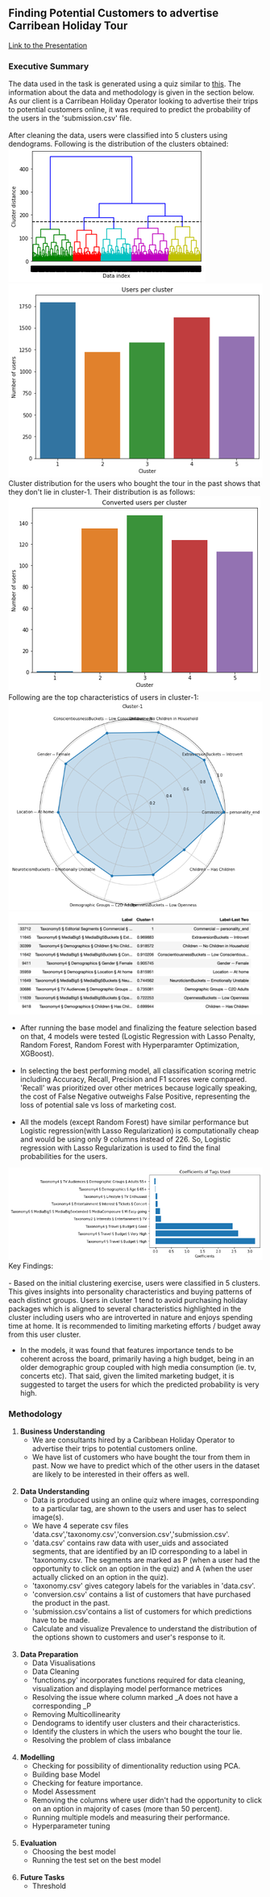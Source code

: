 ## Finding Potential Customers to advertise Carribean Holiday Tour
[Link to the Presentation](https://docs.google.com/presentation/d/1ukhAwtUhIT5t6aW-20PqQZkMVJR7VGjkqZSj5Iak8Gk/edit?usp=sharing)

### Executive Summary
The data used in the task is generated using a quiz similar to [this](http://you.visualdna.com/quiz/whoami#/quiz). The information about the data and methodology is given in the section below. As our client is a Carribean Holiday Operator looking to advertise their trips to potential customers online, it was required to predict the probability of the users in the 'submission.csv' file. 
<br><br>
After cleaning the data, users were classified into 5 clusters using dendograms. Following is the distribution of the clusters obtained:
<img src="images/dendo.png">
<img src="images/cluster-1.png">
Cluster distribution for the users who bought the tour in the past shows that they don't lie in cluster-1. Their distribution is as follows:
<img src="images/cluster_cust.png">
Following are the top characteristics of users in cluster-1:
<img src="images/spider-1.png">
<img src="images/spider-2.png">
- After running the base model and finalizing the feature selection based on that, 4 models were tested (Logistic Regression with Lasso Penalty, Random Forest, Random Forest with Hyperparamter Optimization, XGBoost).
<br><br>
- In selecting the best performing model, all classification scoring metric including Accuracy, Recall, Precision and F1 scores were compared. 'Recall' was prioritized over other metrices because logically speaking, the cost of False Negative outweighs False Positive, representing the loss of potential sale vs loss of marketing cost.
<br><br>
- All the models (except Random Forest) have similar performance but Logistic regression(with Lasso Regularization) is computationally cheap and would be using only 9 columns instead of 226. So, Logistic regression with Lasso Regularization is used to find the final probabilities for the users.
<img src="images/coef.png">
Key Findings:
<br><br>
- Based on the initial clustering exercise, users were classified in 5 clusters. This gives insights into personality characteristics and buying patterns of each distinct groups. Users in cluster 1 tend to avoid purchasing holiday packages which is aligned to several characteristics highlighted in the cluster including users who are introverted in nature and enjoys spending time at home. It is recommended to limiting marketing efforts / budget away from this user cluster.
    
- In the models, it was found that features importance tends to be coherent across the board, primarily having a high budget, being in an older demographic group coupled with high media consumption (ie. tv, concerts etc). That said, given the limited marketing budget, it is suggested to target the users for which the predicted probability is very high.

### Methodology
1. **Business Understanding**
    - We are consultants hired by a Caribbean Holiday Operator to advertise their trips to potential customers online.
    - We have list of customers who have bought the tour from them in past. Now we have to predict which of the other users in the dataset are likely to be interested in their offers as well.
<br> <br>
2. **Data Understanding**  
    - Data is produced using an online quiz where images, corresponding to a particular tag, are shown to the users and user has to select image(s). 
    - We have 4 seperate csv files 'data.csv','taxonomy.csv','conversion.csv','submission.csv'.
    - 'data.csv' contains raw data with user_uids and associated segments, that are identified by an ID corresponding to a label in 'taxonomy.csv. The segments are marked as P (when a user had the opportunity to click on an option in the quiz) and A (when the user actually clicked on an option in the quiz).
    - 'taxonomy.csv' gives category labels for the variables in 'data.csv'.
    - 'conversion.csv' contains a list of customers that have purchased the product in the past.
    - 'submission.csv'contains a list of customers for which predictions have to be made.
    - Calculate and visualize Prevalence to understand the distribution of the options shown to customers and user's response to it.
<br><br>
3. **Data Preparation**  
    - Data Visualisations
    - Data Cleaning
    - 'functions.py' incorporates functions required for data cleaning, visualization and displaying model performance metrices
    - Resolving the issue where column marked _A does not have a corresponding _P
    - Removing Multicollinearity
    - Dendograms to identify user clusters and their characteristics.
    - Identify the clusters in which the users who bought the tour lie.
    - Resolving the problem of class imbalance
<br><br>
4. **Modelling**
    - Checking for possibility of dimentionality reduction using PCA.
    - Building base Model
    - Checking for feature importance.
    - Model Assessment 
    - Removing the columns where user didn't had the opportunity to click on an option in majority of cases (more than 50 percent).
    - Running multiple models and measuring their performance.
    - Hyperparameter tuning
<br><br>
5. **Evaluation**
    - Choosing the best model
    - Running the test set on the best model
<br><br>
6. **Future Tasks**
    - Threshold
